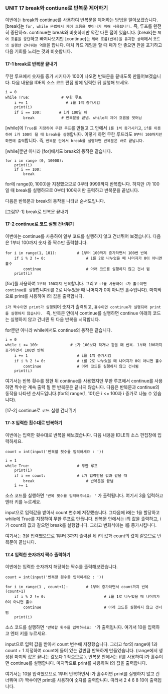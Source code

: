 ### UNIT 17 break와 contiune로 반복문 제어하기

이번에는 break와 continue를 사용하여 반복문을 제어하는 방법을 알아보겠습니다.
[break]는 `for, while 문법에서 제어 흐름을 벗어나기 위해 사용됩니다.` 
즉, 루프를 완전히 중단하죠. continue는 break와 비슷하지만 약간 다른 점이 있습니다.
[break]는 `제어 흐름을 중단`하고 빠져나오지만 [continue]는 `제어 흐름(반복)을 유지한 상태`에서 `코드의 실행만 건너뛰는 역활`을 합니다.
마치 카드 게임을 할 때 패가 안 좋으면 판을 포기하고 다음 기회를 노리는 것과 비슷합니다.

#### 17-1 break로 반복문 끝내기

무한 루프에서 숫자를 증가 시키다가 100이 나오면 반복문을 끝내도록 만들어보겠습니다.
다음 내용을 IDE의 소스 코드 편집 창에 입력한 뒤 실행해 보세요.
```
i = 0
while True:              # 무한 루프
    i += 1                 # i를 1씩 증가시킴
    print(i)
    if i == 100:        # i가 100일 때 
        break            # 반복문을 끝냄. while의 제어 흐름을 벗어남
```
[while]에 `True를 지정하여 무한 루프`를 만들고 그 안에서 `i를 1씩 증가시키고`, `if를 이용하여 i가 100이 될 때 break를 실행`합니다.
이렇게 하면 무한 루프라도 `0부터 100까지만 화면에 출력`합니다.
즉, `반복문 안에서 break를 실행하면 반복문은 바로 끝납니다.`

[while]뿐만 아니라 [for]에서도 break의 동작은 같습니다.

```
for i in range (0, 10000):
    print(i)
    if i == 100:
        break
```

for에 range(0, 1000)을 지정했으므로 0부터 9999까지 반복합니다. 하지만 i가 100 일 때 break를 실행하므로 0부터 100까지만 출력하고 반복문을 끝냅니다.

다음은 반복문과 break의 동작을 나타낸 순서도입니다.

[그림17-1] break로 반복문 끝내기







#### 17-2 continue로 코드 실행 건너뛰기

이번에는 continue를 사용하여 일부 코드를 실행하지 않고 건너뛰어 보겠습니다.
다음은  1부터 100까지 숫자 중 짝수만 출력합니다.

```
for i in range(1, 101):         # 1부터 100까지 증가하면서 100번 반복
    if i % 2 != 0:                  # i를 2로 나누었을 때 나머지가 0이 아니면 홀수
        continue                    # 아래 코드를 실행하지 않고 건너 뜀
    print(i)
```

[for]를 사용하여 `1부터 100까지 반복`합니다. 그리고 `if를 사용하여 i가 홀수이면 continue를 실행`합니다(i를 2로 나누었을 때 나머지가 0이 아니면 홀수입니다).
마지막으로 print를 사용하여 i의 값을 출력합니다.

`i가 짝수이면 print가 실행`되어 숫자가 출력되고, `홀수이면 continue가 실행되어 print를 실행하지 않습니다. `
즉, 반복문 안에서 continue를 실행하면 continue 아래의 코드는 실행하지 않고 건너뛴 뒤 다음 반복을 시작합니다.

for뿐만 아니라 while에서도 continue의 동작은 같습니다.

```
i = 0
while i <= 100:              # i가 100보다 작거나 같을 때 반복. 1부터 100까지 증가하면서 100번 반복
    i += 1                      # i를 1씩 증가시킴
    if i % 2 != 0:              # i를 2로 나누었을 때 나머지가 0이 아니면 홀수
        continue                # 아래 코드를 실행하지 않고 건너뜀
    print(i)
```
여기서는 반복 횟수를 정한 뒤 continue를 사용했지만 무한 루프에서 continue를 사용하면 짝수만 계속 출력 될 뿐 반복문은 끝나지 않습니다.
다음은 반복문과 continue의 동작을 나타낸 순서도입니다.(for의 range(1, 101)은 i <= 100과 i 증가로 나눌 수 있습니다).


[17-2] continue로 코드 실행 건너뛰기









#### 17-3 입력한 횟수대로 반복하기

이번에는 입력한 횟수대로 반복을 해보겠습니다. 다음 내용을 IDLE의 소스 편집창에 입력하세요.

```
count = int(input('반복할 횟수를 입력하세요 : '))

i = 1
while True:                     # 무한 루프
    print(i)                        
    if i == count:              # i가 입력받을 값과 같을 때
        break                       # 반복문을 끝냄
    i += 1
```

소스 코드를 실행하면 `'반복 횟수를 입력해주세요: '` 가 출력됩니다. 여기서 3을 입력하고 엔터 키를 누르세요.

input으로 입력값을 받아서 count 변수에 저장했습니다. 그다음에 i에는 1을 할당하고 while에 True를 지정하여 무한 루프로 만듭니다.
반복문 안에서는 i의 값을 출력하고,  i가 count의 값과 같으면 break를 실행합니다. 그리고 변화식에는 i를 증가시킵니다.

여기서는 3을 입력했으므로 1부터 3까지 출력된 뒤 i의 값과 count의 값이 같으므로 반복문이 끝납니다.

#### 17.4 입력한 숫자까지 짝수 출력하기

이번에는 입력한 숫자까지 해당하는 짝수를 출력해보겠습니다.

```
count = int(input('반복할 횟수를 입력하세요 : '))

for i in range(1 , count+1):        # 1부터 증가하면서 count까지 반복(count+1)
    if i % 2 != 0:                          # i를 1로 나누었을 때 나머지가 0이 아니면 홀수
        continue                            # 아래 코드를 실행하지 않고 건너뜀
    print(i)
```
소스 코드를 실행하면 `'반복할 횟수를 입력하세요: '`가 출력됩니다. 여기서 10을 입력하고 엔터 키를 누르세요.

input으로 입력 값을 받아서 count 변수에 저장했습니다. 그리고 for의 range에 1과 count + 1 지정하여 count에 들어 있는 값만큼 반복하게 만들었습니다.
(range에서 생성된 마지막 값은 끝나는 값보다 1 작으므로 ). 반복문 안에서는 if를 사용하여 i가 홀수이면 continue를 실행합니다.
마지막으로 print를 사용하여 i의 값을 출력합니다.

여기서는 10을 입력했으므로 1부터 반복하면서 i가 홀수이면 print를 실행하지 않고 건너뛰며 i가 짝수이면 print를 사용하여 숫자를 출력합니다.
따라서 2 4 6 8 10이 출력됩니다.